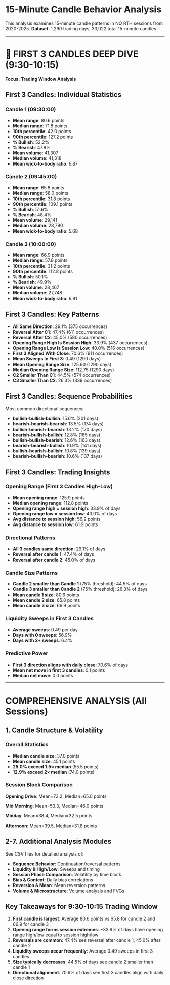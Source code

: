 # 15-Minute Candle Behavior Analysis
This analysis examines 15-minute candle patterns in NQ RTH sessions from 2020-2025.
**Dataset**: 1,290 trading days, 33,022 total 15-minute candles

---

# 🎯 FIRST 3 CANDLES DEEP DIVE (9:30-10:15)
**Focus: Trading Window Analysis**

## First 3 Candles: Individual Statistics

### Candle 1 (09:30:00)

- **Mean range**: 80.6 points
- **Median range**: 71.8 points
- **10th percentile**: 42.0 points
- **90th percentile**: 127.2 points
- **% Bullish**: 52.2%
- **% Bearish**: 47.8%
- **Mean volume**: 41,307
- **Median volume**: 41,318
- **Mean wick-to-body ratio**: 6.87

### Candle 2 (09:45:00)

- **Mean range**: 65.8 points
- **Median range**: 58.0 points
- **10th percentile**: 31.8 points
- **90th percentile**: 109.1 points
- **% Bullish**: 51.6%
- **% Bearish**: 48.4%
- **Mean volume**: 29,141
- **Median volume**: 28,780
- **Mean wick-to-body ratio**: 5.68

### Candle 3 (10:00:00)

- **Mean range**: 66.9 points
- **Median range**: 57.8 points
- **10th percentile**: 31.2 points
- **90th percentile**: 112.8 points
- **% Bullish**: 50.1%
- **% Bearish**: 49.9%
- **Mean volume**: 28,467
- **Median volume**: 27,748
- **Mean wick-to-body ratio**: 6.91

## First 3 Candles: Key Patterns

- **All Same Direction**: 29.1% (375 occurrences)
- **Reversal After C1**: 47.4% (611 occurrences)
- **Reversal After C2**: 45.0% (580 occurrences)
- **Opening Range High Is Session High**: 33.9% (437 occurrences)
- **Opening Range Low Is Session Low**: 40.0% (516 occurrences)
- **First 3 Aligned With Close**: 70.6% (911 occurrences)
- **Mean Sweeps In First 3**: 0.49 (1290 days)
- **Mean Opening Range Size**: 125.90 (1290 days)
- **Median Opening Range Size**: 112.75 (1290 days)
- **C2 Smaller Than C1**: 44.5% (574 occurrences)
- **C3 Smaller Than C2**: 26.3% (339 occurrences)

## First 3 Candles: Sequence Probabilities

Most common directional sequences:

- **bullish-bullish-bullish**: 15.6% (201 days)
- **bearish-bearish-bearish**: 13.5% (174 days)
- **bullish-bearish-bearish**: 13.2% (170 days)
- **bearish-bullish-bullish**: 12.8% (165 days)
- **bullish-bullish-bearish**: 12.6% (163 days)
- **bearish-bearish-bullish**: 10.9% (141 days)
- **bullish-bearish-bullish**: 10.8% (139 days)
- **bearish-bullish-bearish**: 10.6% (137 days)

## First 3 Candles: Trading Insights

### Opening Range (First 3 Candles High-Low)

- **Mean opening range**: 125.9 points
- **Median opening range**: 112.8 points
- **Opening range high = session high**: 33.9% of days
- **Opening range low = session low**: 40.0% of days
- **Avg distance to session high**: 56.2 points
- **Avg distance to session low**: 61.9 points

### Directional Patterns

- **All 3 candles same direction**: 29.1% of days
- **Reversal after candle 1**: 47.4% of days
- **Reversal after candle 2**: 45.0% of days

### Candle Size Patterns

- **Candle 2 smaller than Candle 1** (75% threshold): 44.5% of days
- **Candle 3 smaller than Candle 2** (75% threshold): 26.3% of days
- **Mean candle 1 size**: 80.6 points
- **Mean candle 2 size**: 65.8 points
- **Mean candle 3 size**: 66.9 points

### Liquidity Sweeps in First 3 Candles

- **Average sweeps**: 0.49 per day
- **Days with 0 sweeps**: 56.9%
- **Days with 2+ sweeps**: 6.4%

### Predictive Power

- **First 3 direction aligns with daily close**: 70.6% of days
- **Mean net move in first 3 candles**: 0.1 points
- **Median net move**: 0.0 points

---

# COMPREHENSIVE ANALYSIS (All Sessions)

## 1. Candle Structure & Volatility

### Overall Statistics
- **Median candle size**: 37.0 points
- **Mean candle size**: 45.1 points
- **25.0% exceed 1.5× median** (55.5 points)
- **12.9% exceed 2× median** (74.0 points)

### Session Block Comparison

**Opening Drive**: Mean=73.2, Median=65.0 points

**Mid Morning**: Mean=53.3, Median=46.0 points

**Midday**: Mean=38.4, Median=32.5 points

**Afternoon**: Mean=39.5, Median=31.8 points

## 2-7. Additional Analysis Modules

See CSV files for detailed analysis of:
- **Sequence Behavior**: Continuation/reversal patterns
- **Liquidity & High/Low**: Sweeps and timing
- **Session Phase Comparison**: Volatility by time block
- **Bias & Context**: Daily bias correlations
- **Reversion & Mean**: Mean reversion patterns
- **Volume & Microstructure**: Volume analysis and FVGs

## Key Takeaways for 9:30-10:15 Trading Window

1. **First candle is largest**: Average 80.6 points vs 65.8 for candle 2 and 66.9 for candle 3
2. **Opening range forms session extremes**: ~33.9% of days have opening range high/low equal to session high/low
3. **Reversals are common**: 47.4% see reversal after candle 1, 45.0% after candle 2
4. **Liquidity sweeps occur frequently**: Average 0.49 sweeps in first 3 candles
5. **Size typically decreases**: 44.5% of days see candle 2 smaller than candle 1
6. **Directional alignment**: 70.6% of days see first 3 candles align with daily close direction
